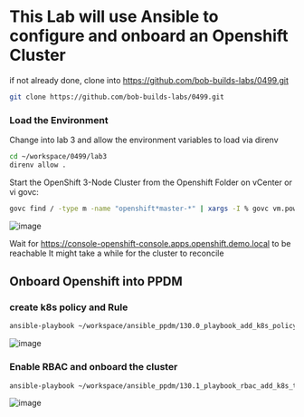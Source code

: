 # This Lab will use Ansible to configure and onboard an Openshift Cluster



if not already done, clone into https://github.com/bob-builds-labs/0499.git
```bash
git clone https://github.com/bob-builds-labs/0499.git
```
### Load the Environment
Change into lab 3 and allow the environment variables to load via direnv

```bash
cd ~/workspace/0499/lab3
direnv allow .
```

Start the OpenShift 3-Node Cluster  from the Openshift Folder on vCenter or vi govc: 

```bash
govc find / -type m -name "openshift*master-*" | xargs -I % govc vm.power -on -vm.ipath=%
```

![image](https://github.com/bob-builds-labs/bob-builds-labs.github.io/assets/8255007/1f3f196e-9780-4989-a2b4-90da7a4361c2)

Wait for https://console-openshift-console.apps.openshift.demo.local to be reachable
It might take a while for the cluster to reconcile
## Onboard Openshift into PPDM



### create k8s policy and Rule

```bash
ansible-playbook ~/workspace/ansible_ppdm/130.0_playbook_add_k8s_policy_and_rule.yml
```
![image](https://github.com/bob-builds-labs/bob-builds-labs.github.io/assets/8255007/0a94f626-1c4d-4b6a-be03-64608f6347ec)


### Enable RBAC and onboard the cluster
```bash
ansible-playbook ~/workspace/ansible_ppdm/130.1_playbook_rbac_add_k8s_to_ppdm.yml -e '{"details": {"k8s": {"distributionType": "VANILLA_ON_VSPHERE","vCenterId": "aee5f921-d2c6-5d5d-bfe7-e031e8241d2b"}}}'
```
![image](https://github.com/bob-builds-labs/bob-builds-labs.github.io/assets/8255007/0c8da6a2-48d1-4320-ad04-65f9a3aa6fba)



